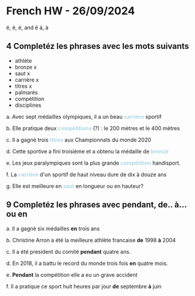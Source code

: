 # French HW - 26/09/2024

ë, è, é, and ê
á, à

## 4 Completéz les phrases avec les mots suivants

- athlète
- bronze x
- saut x
- carrière x
- titres x
- palmarès
- compétition
- disciplines

 <span style="color:lightblue">
</span>

a. Avec sept médailles olympiques, il a un beau <span style="color:lightblue">**carrière**</span> sportif

b. Elle pratique deux <span style="color:lightblue">**compétitions**</span> (?) : le 200 mètres et le 400 mètres

c. Il a gagné trois <span style="color:lightblue">**titres**</span> aux Championnats du monde 2020

d. Cette sportive a fini troisième et a obtenu la médaille de <span style="color:lightblue">**bronze**</span>

e. Les jeux paralympiques sont la plus grande <span style="color:lightblue">**compétition**</span> handisport.

f. La <span style="color:lightblue">**carrière**</span> d'un sportif de haut niveau dure de dix à douze ans

g. Elle est meilleure en <span style="color:lightblue">**saut**</span> en longueur ou en hauteur?

## 9 Completéz les phrases avec pendant, de.. à... ou en

a. Il a gagnè six médailles **en** trois ans

b. Christine Arron a été la meilleure athlète francaise **de** 1998 **à** 2004

c. Il a été president du comité **pendant** quatre ans.

d. En 2018, il a battu le record du monde trois fois **en** quatre mois.

e. **Pendant** la compétition elle a eu un grave accident

f. Il a pratique ce sport huit heures par jour **de** septembre **à** juin
